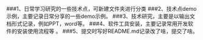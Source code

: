 ###1、日常学习研究的一些技术点，可新建文件夹进行分类 
###2、技术点demo示例，主要记录日常分享的一些demo示例。 
###3、技术研究，主要是以输出文档形式记录，例如PPT，word等。 
###4、软件工具安装，主要记录常用开发软件的安装使用流程等 。
###5、提交时写好README.md记录改了啥，提交了啥。

